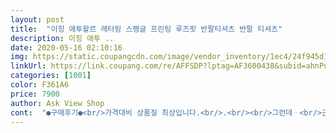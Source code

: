 ```yaml
---
layout: post 
title:  "이힝 애투왈르 레터링 스팽글 프린팅 루즈핏 반팔티셔츠 반팔 티셔츠" 
description: 이힝 애투 ..
date: 2020-05-16 02:10:16 
img: https://static.coupangcdn.com/image/vendor_inventory/1ec4/24f945d1183a659473dddd31b1fcd19dd03bf48e7a06f42a7f4ae90dbf6b.jpg 
linkUrl: https://link.coupang.com/re/AFFSDP?lptag=AF3600438&subid=ahnPublicAsk&pageKey=1408561918&itemId=2444671321&vendorItemId=70438398536&traceid=V0-113-232815a45772a716 
categories: [1001] 
color: F361A6 
price: 7900 
author: Ask View Shop 
cont:  "●구매후기●<br/>가격대비 상품질 최상입니다.<br/>.<br/><br/>그런데ᆢ<br/>근데 오히려이게더 이쁘네요<br/>길이도짧지않고 엉덩이3분의2정도는덮이는길이라 적당하고 목도답답하지않게 적당히파여서 딱좋네요<br/>다를까봐걱정했는데 화면보다약간어두운그린색이네요<br/>두껍지도 그렇다고 너무얇지도않게 적당해요<br/>배송.<br/>포장 굿입니다.<br/>면이 좀 얇아서 자켓안에 가능 할듯<br/>색깔별로3개주문했어요 그린색이화면과<br/>아주 좋아요<br/>암튼 저는 참 마음에들어요<br/>잘입고있어요.<br/><br/>제가160에 48키로 좀보통체형이라 저한테는<br/>크지도 작지도않고 적당한데 체격좀있으신분들은 글쎄요ᆢ<br/>판매자님도 배려가 쵝오이고요.<br/>.<br/><br/>" 
---
```


